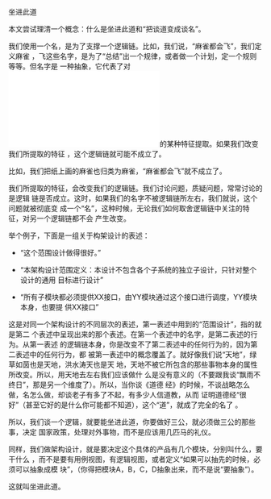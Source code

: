     
坐进此道

本文尝试理清一个概念：什么是坐进此道和“把谈道变成谈名”。

我们使用一个名，是为了支撑一个逻辑链。比如，我们说，“麻雀都会飞”，我们定义麻雀
，飞这些名字，是为了“总结”出一个规律，或者做一个计划，定一个规则等等。但名字是
一种抽象，它代表了对![](恍惚.md)的某种特征提取。如果我们改变我们所提取的特征
，这个逻辑链就可能不成立了。

比如，我们把纸上画的麻雀也归类为麻雀，“麻雀都会飞”就不成立了。

我们所提取的特征，会改变我们的逻辑链。我们讨论问题，质疑问题，常常讨论的是逻辑
链是否成立。这时，如果我们的名字不被逻辑链所左右，我们就说，这个问题就被彻底变
成一个“名”，这种时候，无论我们如何取舍逻辑链中关注的特征，对另一个逻辑链都不会
产生改变。

举个例子，下面是一组关于构架设计的表述：

* “这个范围设计做得很好。”

* “本架构设计范围定义：本设计不包含各个子系统的独立子设计，只针对整个设计的通用
  目标进行设计”

* “所有子模块都必须提供XX接口，由YY模块通过这个接口进行调度，YY模块本身，也要提
  供XX接口”

这是对同一个架构设计的不同层次的表述，第一表述中用到的“范围设计”，指的就是第二
个表述中呈现出来的那个表述。在第一个表述中的名字，是第二表述的行为。从第一表述
的逻辑链本身，你是改变不了第二表述中的任何行为的，因为第二表述中的任何行为，都
被第一表述中的概念覆盖了。就好像我们说“天地”，绿草如茵也是天地，洪水涛天也是天
地，天地不被它所包含的那些事物本身的属性所改变。所以，用天地去左右我们应该做什
么是没有意义的（不要跟我谈“飘雨不终日”，那是另一个维度了）。所以，当你谈《道德
经》的时候，不谈战略怎么做，名怎么做，却谈老子有多了不起，有多少人信道教，从而
证明道德经“很好”（甚至它好的是什么你可能都不知道），这个“道”，就成了完全的名了
。

所以，我们谈一个逻辑，就要能坐进此道，你要做好三公，就必须做三公的那些事，决定
国家政策，处理对外事物，而不是应该用几匹马的礼仪。

同样，我们做架构设计，就是要决定这个具体的产品有几个模块，分别叫什么，要干什么
，而不是要有用例视图，有逻辑视图，或者定义“如果可以抽先的时候，必须可以抽象成模
块”，（你得把模块A，B，C，D抽象出来，而不是说“要抽象”）。

这就叫坐进此道。
